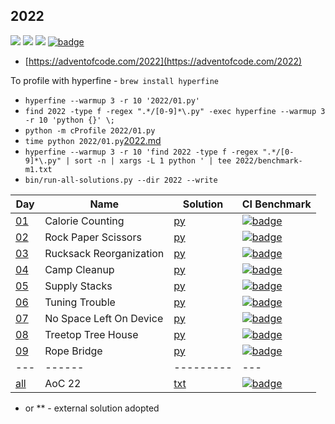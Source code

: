 ## 2022

![](https://img.shields.io/badge/stars%20⭐-6-yellow)
![](https://img.shields.io/badge/days%20completed-3-red)
![](https://img.shields.io/badge/day%20📅-3-blue)
[![badge](https://img.shields.io/endpoint?url=https://gist.githubusercontent.com/EvgeniGordeev/13c6cac3c39702cdcb9cc169b66c3210/raw/runtime-badge-2022-all-ci.json)](https://github.com/EvgeniGordeev/adventofcode/actions/workflows/ci2022.yaml)

* [https://adventofcode.com/2022](https://adventofcode.com/2022)

To profile with hyperfine - ```brew install hyperfine```

* ```hyperfine --warmup 3 -r 10 '2022/01.py'```
* ```find 2022 -type f -regex ".*/[0-9]*\.py" -exec hyperfine --warmup 3 -r 10 'python {}' \;```
* ```python -m cProfile 2022/01.py```
* ```time python 2022/01.py```[2022.md](2022.md)
* ```hyperfine --warmup 3 -r 10 'find 2022 -type f -regex ".*/[0-9]*\.py" | sort -n | xargs -L 1 python ' | tee 2022/benchmark-m1.txt```
* ```bin/run-all-solutions.py --dir 2022 --write```

| Day                                       | Name                    | Solution                | CI Benchmark                                                                                                                                                                                                                                      |
|-------------------------------------------|-------------------------|-------------------------|---------------------------------------------------------------------------------------------------------------------------------------------------------------------------------------------------------------------------------------------------|
| [01](https://adventofcode.com/2022/day/1) | Calorie Counting        | [py](2022/01.py)        | [![badge](https://img.shields.io/endpoint?url=https://gist.githubusercontent.com/EvgeniGordeev/13c6cac3c39702cdcb9cc169b66c3210/raw/runtime-badge-2022-01-ci.json)](https://github.com/EvgeniGordeev/adventofcode/actions/workflows/ci2022.yaml)  |
| [02](https://adventofcode.com/2022/day/2) | Rock Paper Scissors     | [py](2022/02.py)        | [![badge](https://img.shields.io/endpoint?url=https://gist.githubusercontent.com/EvgeniGordeev/13c6cac3c39702cdcb9cc169b66c3210/raw/runtime-badge-2022-02-ci.json)](https://github.com/EvgeniGordeev/adventofcode/actions/workflows/ci2022.yaml)  |
| [03](https://adventofcode.com/2022/day/3) | Rucksack Reorganization | [py](2022/03.py)        | [![badge](https://img.shields.io/endpoint?url=https://gist.githubusercontent.com/EvgeniGordeev/13c6cac3c39702cdcb9cc169b66c3210/raw/runtime-badge-2022-03-ci.json)](https://github.com/EvgeniGordeev/adventofcode/actions/workflows/ci2022.yaml)  |
| [04](https://adventofcode.com/2022/day/4) | Camp Cleanup            | [py](2022/04.py)        | [![badge](https://img.shields.io/endpoint?url=https://gist.githubusercontent.com/EvgeniGordeev/13c6cac3c39702cdcb9cc169b66c3210/raw/runtime-badge-2022-04-ci.json)](https://github.com/EvgeniGordeev/adventofcode/actions/workflows/ci2022.yaml)  |
| [05](https://adventofcode.com/2022/day/5) | Supply Stacks           | [py](2022/05.py)        | [![badge](https://img.shields.io/endpoint?url=https://gist.githubusercontent.com/EvgeniGordeev/13c6cac3c39702cdcb9cc169b66c3210/raw/runtime-badge-2022-05-ci.json)](https://github.com/EvgeniGordeev/adventofcode/actions/workflows/ci2022.yaml)  |
| [06](https://adventofcode.com/2022/day/6) | Tuning Trouble          | [py](2022/06.py)        | [![badge](https://img.shields.io/endpoint?url=https://gist.githubusercontent.com/EvgeniGordeev/13c6cac3c39702cdcb9cc169b66c3210/raw/runtime-badge-2022-06-ci.json)](https://github.com/EvgeniGordeev/adventofcode/actions/workflows/ci2022.yaml)  |
| [07](https://adventofcode.com/2022/day/7) | No Space Left On Device | [py](2022/07.py)        | [![badge](https://img.shields.io/endpoint?url=https://gist.githubusercontent.com/EvgeniGordeev/13c6cac3c39702cdcb9cc169b66c3210/raw/runtime-badge-2022-07-ci.json)](https://github.com/EvgeniGordeev/adventofcode/actions/workflows/ci2022.yaml)  |
| [08](https://adventofcode.com/2022/day/8) | Treetop Tree House      | [py](2022/08.py)        | [![badge](https://img.shields.io/endpoint?url=https://gist.githubusercontent.com/EvgeniGordeev/13c6cac3c39702cdcb9cc169b66c3210/raw/runtime-badge-2022-08-ci.json)](https://github.com/EvgeniGordeev/adventofcode/actions/workflows/ci2022.yaml)  |
| [09](https://adventofcode.com/2022/day/9) | Rope Bridge             | [py](2022/09.py)        | [![badge](https://img.shields.io/endpoint?url=https://gist.githubusercontent.com/EvgeniGordeev/13c6cac3c39702cdcb9cc169b66c3210/raw/runtime-badge-2022-09-ci.json)](https://github.com/EvgeniGordeev/adventofcode/actions/workflows/ci2022.yaml)  |
| ---                                       | ------                  | ---------               | ---                                                                                                                                                                                                                                               |
| [all](https://adventofcode.com/2022)      | AoC 22                  | [txt](2022/answers.txt) | [![badge](https://img.shields.io/endpoint?url=https://gist.githubusercontent.com/EvgeniGordeev/13c6cac3c39702cdcb9cc169b66c3210/raw/runtime-badge-2022-all-ci.json)](https://github.com/EvgeniGordeev/adventofcode/actions/workflows/ci2022.yaml) |

* or ** - external solution adopted
